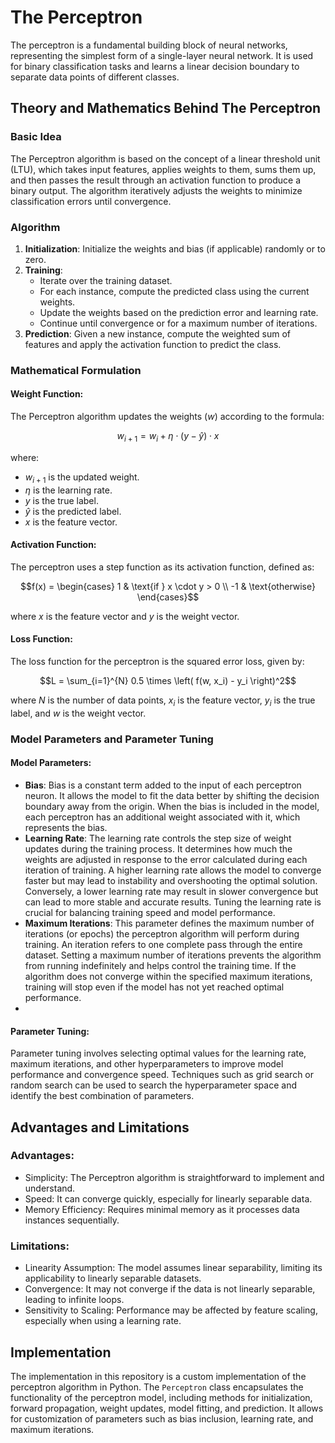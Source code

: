 # The Perceptron

The perceptron is a fundamental building block of neural networks, representing the simplest form of a single-layer neural network. It is used for binary classification tasks and learns a linear decision boundary to separate data points of different classes.

## Theory and Mathematics Behind The Perceptron

### Basic Idea

The Perceptron algorithm is based on the concept of a linear threshold unit (LTU), which takes input features, applies weights to them, sums them up, and then passes the result through an activation function to produce a binary output. The algorithm iteratively adjusts the weights to minimize classification errors until convergence.

### Algorithm

1. **Initialization**: Initialize the weights and bias (if applicable) randomly or to zero.
2. **Training**:
   - Iterate over the training dataset.
   - For each instance, compute the predicted class using the current weights.
   - Update the weights based on the prediction error and learning rate.
   - Continue until convergence or for a maximum number of iterations.
3. **Prediction**: Given a new instance, compute the weighted sum of features and apply the activation function to predict the class.

### Mathematical Formulation

#### Weight Function:
The Perceptron algorithm updates the weights ($w$) according to the formula:

$$w_{i+1} = w_i + \eta \cdot (y - \hat{y}) \cdot x$$

where:
- $w_{i+1}$ is the updated weight.
- $\eta$ is the learning rate.
- $y$ is the true label.
- $\hat{y}$ is the predicted label.
- $x$ is the feature vector.

#### Activation Function:
The perceptron uses a step function as its activation function, defined as:

$$f(x) = 
\begin{cases} 
1 & \text{if } x \cdot y > 0 \\
-1 & \text{otherwise}
\end{cases}$$

where $x$ is the feature vector and $y$ is the weight vector.

#### Loss Function:
The loss function for the perceptron is the squared error loss, given by:

$$L = \sum_{i=1}^{N} 0.5 \times \left( f(w, x_i) - y_i \right)^2$$

where $N$ is the number of data points, $x_i$ is the feature vector, $y_i$ is the true label, and $w$ is the weight vector.

### Model Parameters and Parameter Tuning

#### Model Parameters:
- **Bias**: Bias is a constant term added to the input of each perceptron neuron. It allows the model to fit the data better by shifting the decision boundary away from the origin. When the bias is included in the model, each perceptron has an additional weight associated with it, which represents the bias.
- **Learning Rate**: The learning rate controls the step size of weight updates during the training process. It determines how much the weights are adjusted in response to the error calculated during each iteration of training. A higher learning rate allows the model to converge faster but may lead to instability and overshooting the optimal solution. Conversely, a lower learning rate may result in slower convergence but can lead to more stable and accurate results. Tuning the learning rate is crucial for balancing training speed and model performance.
- **Maximum Iterations**: This parameter defines the maximum number of iterations (or epochs) the perceptron algorithm will perform during training. An iteration refers to one complete pass through the entire dataset. Setting a maximum number of iterations prevents the algorithm from running indefinitely and helps control the training time. If the algorithm does not converge within the specified maximum iterations, training will stop even if the model has not yet reached optimal performance.
- 
#### Parameter Tuning:
Parameter tuning involves selecting optimal values for the learning rate, maximum iterations, and other hyperparameters to improve model performance and convergence speed. Techniques such as grid search or random search can be used to search the hyperparameter space and identify the best combination of parameters.

## Advantages and Limitations

### Advantages:
- Simplicity: The Perceptron algorithm is straightforward to implement and understand.
- Speed: It can converge quickly, especially for linearly separable data.
- Memory Efficiency: Requires minimal memory as it processes data instances sequentially.

### Limitations:
- Linearity Assumption: The model assumes linear separability, limiting its applicability to linearly separable datasets.
- Convergence: It may not converge if the data is not linearly separable, leading to infinite loops.
- Sensitivity to Scaling: Performance may be affected by feature scaling, especially when using a learning rate.

## Implementation

The implementation in this repository is a custom implementation of the perceptron algorithm in Python. The `Perceptron` class encapsulates the functionality of the perceptron model, including methods for initialization, forward propagation, weight updates, model fitting, and prediction. It allows for customization of parameters such as bias inclusion, learning rate, and maximum iterations.
